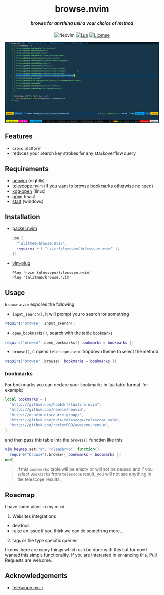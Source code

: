 <div align="center">

# browse.nvim

##### browse for anything using your choice of method

![Neovim](https://img.shields.io/badge/NeoVim-%2357A143.svg?&style=for-the-badge&logo=neovim&logoColor=white)
[![Lua](https://img.shields.io/badge/Lua-blue.svg?style=for-the-badge&logo=lua)](http://www.lua.org)
[![License](https://img.shields.io/github/license/lalitmee/browse.nvim?color=%23FFC600&style=for-the-badge)](https://github.com/lalitmee/browse.nvim/blob/main/LICENSE)

![browse.nvim](./media/browse.gif)

</div>

## Features

- cross platform
- reduces your search key strokes for any stackoverflow query

## Requirements

- [neovim](https://github.com/neovim/neovim) (nightly)
- [telescope.nvim](https://github.com/nvim-telescope/telescope.nvim) (if you
  want to browse bookmarks otherwise no need)
- [xdg-open](https://linux.die.net/man/1/xdg-open) (linux)
- [open](https://ss64.com/osx/open.html) (mac)
- [start](https://docs.microsoft.com/en-us/windows-server/administration/windows-commands/start) (windows)

## Installation

- [packer.nvim](https://github.com/wbthomason/packer.nvim)

  ```lua
  use({
    "lalitmee/browse.nvim",
    requires = { "nvim-telescope/telescope.nvim" },
  })
  ```

- [vim-plug](https://github.com/junegunn/vim-plug)

  ```vim
  Plug 'nvim-telescope/telescope.nvim'
  Plug 'lalitmee/browse.nvim'
  ```

## Usage

`browse.nvim` exposes the following:

- `input_search()`, it will prompt you to search for something

```lua
require('browse').input_search()
```

- `open_bookmarks()`, search with the table `bookmarks`

```lua
require("browse").open_bookmarks({ bookmarks = bookmarks })
```

- `browse()`, it opens `telescope.nvim` dropdown theme to select the method

```lua
require("browse").browse({ bookmarks = bookmarks })
```

### bookmarks

For bookmarks you can declare your bookmarks in lua table format. for example:

```lua
local bookmarks = {
  "https://github.com/hoob3rt/lualine.nvim",
  "https://github.com/neovim/neovim",
  "https://neovim.discourse.group/",
  "https://github.com/nvim-telescope/telescope.nvim",
  "https://github.com/rockerBOO/awesome-neovim",
}
```

and then pass this table into the `browse()` function like this

```lua
vim.keymap.set("n", "<leader>b", function()
  require("browse").browse({ bookmarks = bookmarks })
end)
```

> If this `bookmarks` table will be empty or will not be passed and if you select `Bookmarks`
> from `telescope` result, you will not see anything in the telescope results.

## Roadmap

I have some plans in my mind:

1. Websites integrations

- devdocs
- raise an issue if you think we can do something more...

2. tags or file type specific queries

I know there are many things which can be done with this but for now I wanted
this simple functionality. If you are interested in enhancing this, Pull Requests
are welcome.

## Acknowledgements

- [telescope.nvim](https://github.com/nvim-telescope/telescope.nvim)
